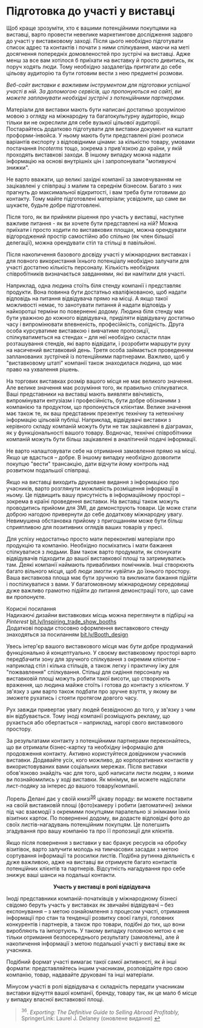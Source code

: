 # Підготовка до участі у виставці

Щоб краще зрозуміти, хто є вашими потенційними покупцями на виставці, варто провести невелике маркетингове дослідження задовго до участі у виставковому заході. Після цього необхідно підготувати список адрес та контактів і почати з ними спілкування, маючи на меті досягнення попередніх домовленостей про зустрічі на виставці. Адже менш за все вам хотілося б приїхати на виставку й просто дивитись, як поруч ходять люди. Тому необхідно заздалегідь притягати до себе цільову аудиторію та бути готовим вести з нею предметні розмови. 

*Веб-сайт виставки є важливим інструментом для підготовки успішної участі в ній. За допомогою сервісів, що пропонуються на сайті, ви можете запланувати необхідні зустрічі з потенційними партнерами.*

Матеріали для виставки мають бути написані достатньо зрозумілою мовою з огляду на міжнародну та багатокультурну аудиторію, якщо тільки ви не окреслили для себе вузької цільової аудиторії. Постарайтесь додатково підготувати для виставки документ на кшталт проформи-інвойса. У ньому мають бути представлені різні розписи варіантів експорту з відповідними цінами: за кількістю товару, умовами постачання *Incoterms* тощо, зокрема з прив'язкою до країни, у якій проходять виставкові заходи. В іншому випадку можна надати інформацію на основі внутрішніх цін і запропонувати "мотивуючі знижки".

Не варто вважати, що великі західні компанії за замовчуванням не зацікавлені у співпраці з малим та середнім бізнесом. Багато з них прагнуть до максимальної відкритості, і вам треба бути готовими до контакту. Тому майте підготовлені матеріали; усвідомте, що саме ви шукаєте, будьте добре підготовлені. 

Після того, як ви прийняли рішення про участь у виставці, наступне важливе питання -  як ви хочете бути представлені на ній? Можна приїхати і просто ходити по виставкових площах, можна орендувати відгороджений простір самостійно або спільно (як член більшої делегації), можна орендувати стіл та стільці в павільйоні. 

Після накопичення базового досвіду участі у міжнародних виставках і для повного використання їхнього потенціалу необхідно залучати для участі достатню кількість персоналу. Кількість необхідних співробітників визначається завданнями, які ви намітили для участі. 

Наприклад, одна людина стоїть біля стенду компанії і представляє продукти. Вона повинна бути достатньо кваліфікованою, щоб надати відповідь на питання відвідувача прямо на місці. А якщо такої можливості немає, то занотувати питання й надати відповідь у найкоротші терміни по поверненні додому. Людина біля стенду має бути уважною до кожного відвідувача, приділяти відвідувачу достатньо часу і випромінювати впевненість, професійність, солідність. Друга особа курсуватиме виставкою і вивчатиме пропозиції, спілкуватиметься на стендах – для неї необхідно скласти план розташування стендів, які варто відвідати, і розробити маршрути руху на насичений виставковий день. Третя особа займається проведенням запланованих зустрічей із потенційними партнерами. Важливо, щоб у "виставковому штаті" компанії також знаходилася людина, що  має право на ухвалення рішень. 

На торгових виставках розмір вашого місця не має великого значення. Але велике значення має розуміння того, як правильно спілкуватися. Ваші представники на виставці мають виявляти ввічливість, випромінувати ентузіазм і професійність, бути добре обізнаними з компанією та продуктом, що пропонується клієнтам. Велике значення має також те, як ваш представник презентує технічну та нетехнічну інформацію цільовій публіці. Наприклад, відвідувачі виставки з керівного складу компаній можуть бути не так зацікавлені в діаграмах, як у функціональності вашого товару. Водночас, технічні співробітники компаній можуть бути більш зацікавлені в аналітичній подачі інформації.

Не варто налаштовувати себе на отримання замовлення прямо на місці. Якщо це вдасться – добре. В іншому випадку необхідно дозволити покупцю "вести" трансакцію, дати відчути йому контроль над розвитком подальшої співпраці.

Якщо на виставці виходить друковане видання з інформацією про учасників, варто розглянути можливість розміщення інформації в ньому. Це підвищить вашу присутність в інформаційному просторі – зокрема в країні проведення виставки. На виставці також можуть проводитись прийоми для ЗМІ, де демонструють товари. Це може стати доброю нагодою привернути до себе додаткову міжнародну увагу. Невимушена обстановка прийому з пригощанням може бути більш сприятливою для позитивних оглядів ваших товарів у пресі. 

Для успіху недостатньо просто мати переконливі матеріали про продукцію та компанію. Необхідно посміхатись і мати бажання спілкуватися з людьми. Вам також варто продумати, як спонукати відвідувачів підходити до вашої виставкової площі та затримуватись там. Деякі компанії наймають привабливих помічників. Інші створюють багато вільного місця, щоб люди змогли «увійти» до їхнього простору. Ваша виставкова площа має бути зручною та викликати бажання підійти і поспілкуватися з вами. У багатомовному міжнародному середовищі дуже важливо грамотно підійти до питання демонстрації того, що саме ви пропонуєте. 

<div class="space">
<div class="eoz-wrap">
<span class="eoz">Корисні посилання</span>
<div class="eoz-text">
Надихаючі дизайни виставкових місць можна переглянути в підбірці на <i>Pinterest</i>  <a href="https://bit.ly/Inspiring_trade_show_booths">bit.ly/Inspiring_trade_show_booths</a> <br>
Додаткові поради стосовно оформлення виставкового стенду знаходяться за посиланням <a href="https://bit.ly/Booth_design">bit.ly/Booth_design</a>
</div>
</div>
</div>

Увесь інтер'єр вашого виставкового місця має бути добре продуманий функціонально й концептуально. У своєму виставковому просторі варто передбачити зону для зручного спілкування з окремим клієнтом – наприклад стіл і кілька стільців, а також легку і практичну їжу для "пожвавлення" спілкування. Стільці для сидіння персоналу на виставковій площі можуть робити такої висоти, що створюють враження, що людина майже стоїть і готова до контакту з клієнтом. У зв'язку з цим варто також подбати про зручне взуття, у якому ви зможете рухатись і стояти протягом довгого часу. 

Рух завжди привертає увагу людей безвідносно до того, у зв'язку з чим він відбувається. Тому іноді компанії розміщують рекламу, що рухається або обертається – наприклад, нагорі свого виставкового простору.

За результатами контакту з потенційними партнерами переконайтесь, що ви отримали бізнес-картку та необхідну інформацію для продовження контакту. Активно користуйтеся довідником учасників виставки. Додавайте усіх, кого можливо, до корпоративних контактів у використовуваних вами соціальних мережах. Після виставки обов'язково знайдіть час для того, щоб написати листи людям, з якими ви познайомились у ході виставки. Як мінімум, ви можете надіслати лист-подяку за інтерес до вашого товару/компанії. 

<div class="space">
<div class="eoz-wrap">
<div class="eoz-text">
Лорель Делані дає у своїй книзі<sup><a href="#fn_36" id="reffn_36">36</a></sup>  цікаву пораду: ви можете поставити на своїй виставковій площі (фото)камеру і робити (автоматичні) знімки під час взаємодії з окремими покупцями паралельно зі знімками їхніх візитних карток. По поверненні додому, ви додасте відповідні фото до своїх листів-нагадувань потенційним покупцям. Це полегшить згадування про вашу компанію та про її пропозиції для клієнтів.
</div>
</div>
</div>

Якщо після повернення з виставки у вас бракує ресурсів на обробку візитівок, варто залучити молодь на тимчасових засадах з метою сортування інформації та розсилки листів. Подібна рутинна діяльність є дуже важливою, адже на виставці ви отримуєте багато контактів потенційних клієнтів та партнерів. Відсутність нагадування про себе знижує ваші шанси на подальші контакти.

<p align="center"> <b>Участь у виставці в ролі відвідувача</b></p>
Іноді представники компаній-початківців у міжнародному бізнесі свідомо беруть участь у виставках як звичайні відвідувачі – без експонування – з метою ознайомлення з процесом участі, отримання інформації про стан та тенденції розвитку своєї галузі, головних конкурентів і партнерів, а також про товари, подібні до тих, що вони виробляють та імпортують. У такому випадку головною метою є не тільки отримання безпосереднього результату (замовлень), але й накопичення інформації з метою подальшої участі у виставці вже як учасника.

Подібний формат участі вимагає такої самої активності, як й інші формати: представляйтесь іншим учасникам, розповідайте про свою компанію, товар, надавайте друковані та інші матеріали.

Мінусом участі в ролі відвідувача є складність передати учасникам виставки відчуття вашої компанії, бренду, товару так, як це мало б місце у випадку власної виставкової площі. 


<blockquote id="fn_36">
<sup>36</sup>.  <i>Exporting: The Definitive Guide to Selling Abroad Profitably,</i> SpringerLink: Laurel J. Delaney (оновлене видання) <a href="#reffn_36" title="Jump back to footnote [36] in the text."> ↩</a>
</blockquote>